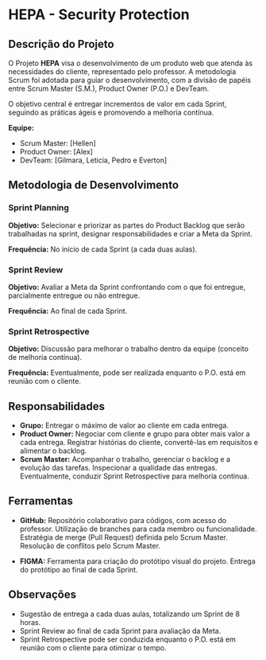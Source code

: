 # HEPA - Security Protection

## Descrição do Projeto

O Projeto **HEPA** visa o desenvolvimento de um produto web que atenda às necessidades do cliente, representado pelo professor. A metodologia Scrum foi adotada para guiar o desenvolvimento, com a divisão de papéis entre Scrum Master (S.M.), Product Owner (P.O.) e DevTeam.

O objetivo central é entregar incrementos de valor em cada Sprint, seguindo as práticas ágeis e promovendo a melhoria contínua.

**Equipe:**
- Scrum Master: [Hellen]
- Product Owner: [Alex]
- DevTeam: [Gilmara, Leticia, Pedro e Everton]

## Metodologia de Desenvolvimento

### Sprint Planning

**Objetivo:** Selecionar e priorizar as partes do Product Backlog que serão trabalhadas na sprint, designar responsabilidades e criar a Meta da Sprint.

**Frequência:** No início de cada Sprint (a cada duas aulas).

### Sprint Review

**Objetivo:** Avaliar a Meta da Sprint confrontando com o que foi entregue, parcialmente entregue ou não entregue.

**Frequência:** Ao final de cada Sprint.

### Sprint Retrospective

**Objetivo:** Discussão para melhorar o trabalho dentro da equipe (conceito de melhoria contínua).

**Frequência:** Eventualmente, pode ser realizada enquanto o P.O. está em reunião com o cliente.

## Responsabilidades

- **Grupo:** Entregar o máximo de valor ao cliente em cada entrega.
- **Product Owner:** Negociar com cliente e grupo para obter mais valor a cada entrega. Registrar histórias do cliente, convertê-las em requisitos e alimentar o backlog.
- **Scrum Master:** Acompanhar o trabalho, gerenciar o backlog e a evolução das tarefas. Inspecionar a qualidade das entregas. Eventualmente, conduzir Sprint Retrospective para melhoria contínua.

## Ferramentas

- **GitHub:** Repositório colaborativo para códigos, com acesso do professor. Utilização de branches para cada membro ou funcionalidade. Estratégia de merge (Pull Request) definida pelo Scrum Master. Resolução de conflitos pelo Scrum Master.

- **FIGMA:** Ferramenta para criação do protótipo visual do projeto. Entrega do protótipo ao final de cada Sprint.

## Observações

- Sugestão de entrega a cada duas aulas, totalizando um Sprint de 8 horas.
- Sprint Review ao final de cada Sprint para avaliação da Meta.
- Sprint Retrospective pode ser conduzida enquanto o P.O. está em reunião com o cliente para otimizar o tempo.

